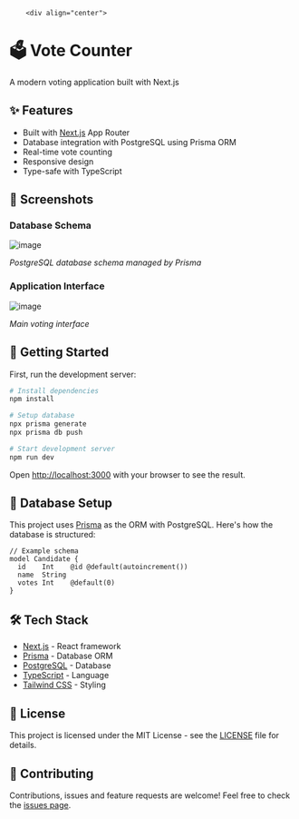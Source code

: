         <div align="center">
  <h1>🗳️ Vote Counter</h1>
  <p>A modern voting application built with Next.js</p>
</div>

## ✨ Features

- Built with [Next.js](https://nextjs.org) App Router
- Database integration with PostgreSQL using Prisma ORM
- Real-time vote counting
- Responsive design
- Type-safe with TypeScript

## 📸 Screenshots

### Database Schema
![image](https://github.com/user-attachments/assets/e082a5eb-09c0-43ec-9e59-b5afd1f878ae)

*PostgreSQL database schema managed by Prisma*

### Application Interface
![image](https://github.com/user-attachments/assets/0cdc058a-72d0-4b5a-9711-5c6eb47d5539)

*Main voting interface*

## 🚀 Getting Started

First, run the development server:

```bash
# Install dependencies
npm install

# Setup database
npx prisma generate
npx prisma db push

# Start development server
npm run dev
```

Open [http://localhost:3000](http://localhost:3000) with your browser to see the result.

## 💾 Database Setup

This project uses [Prisma](https://prisma.io) as the ORM with PostgreSQL. Here's how the database is structured:

```prisma
// Example schema
model Candidate {
  id    Int    @id @default(autoincrement())
  name  String
  votes Int    @default(0)
}
```

## 🛠️ Tech Stack

- [Next.js](https://nextjs.org/) - React framework
- [Prisma](https://prisma.io) - Database ORM
- [PostgreSQL](https://postgresql.org) - Database
- [TypeScript](https://typescriptlang.org) - Language
- [Tailwind CSS](https://tailwindcss.com) - Styling

## 📝 License

This project is licensed under the MIT License - see the [LICENSE](LICENSE) file for details.

## 🤝 Contributing

Contributions, issues and feature requests are welcome! Feel free to check the [issues page](issues).
